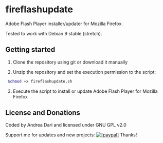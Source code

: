 fireflashupdate
====

Adobe Flash Player installer/updater for Mozilla Firefox.

Tested to work with Debian 9 stable (stretch).

## Getting started

1) Clone the repository using git or download it manually

2) Unzip the repository and set the execution permission to the script:

```bash
 $chmod +x fireflashupdate.sh
```
3) Execute the script to install or update Adobe Flash Player for Mozilla Firefox


License and Donations
-------

Coded by Andrea Dari and licensed under GNU GPL v2.0

Support me for updates and new projects: <a href="https://www.paypal.com/cgi-bin/webscr?cmd=_donations&business=andreadari91%40gmail%2ecom&lc=IT&item_name=Andrea%20Dari%20FOSS%20developer%20support&currency_code=EUR&bn=PP%2dDonationsBF%3abtn_donateCC_LG%2egif%3aNonHostedGuest"><img src="https://www.paypalobjects.com/en_US/i/btn/btn_donate_LG.gif" alt="[paypal]" /></a> Thanks!
